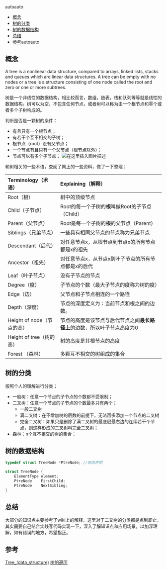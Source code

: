 ﻿<!-- TOC -->autoauto
- [概念](#概念)
- [树的分类](#树的分类)
- [树的数据结构](#树的数据结构)
- [总结](#总结)
- [参考](#参考)autoauto<!-- /TOC -->
## 概念

A tree is a nonlinear data structure, compared to arrays, linked lists, stacks and queues which are linear data structures. A tree can be empty with no nodes or a tree is a structure consisting of one node called the root and zero or one or more subtrees.

树是一个非线性的数据结构，相比较而言，数组，链表，栈和队列等等就是线性的数据结构。树可以为空，不包含任何节点，或者树可以称为由一个根节点和零个或者多个子树构成的。

判断是否是一颗树的条件：

- 有且只有一个根节点；
- 有若干个互不相交的子树；
- 根节点（root）没有父节点；
- 一个节点有且只有一个父节点（根节点除外）；
- 节点可以有多个子节点；
![在这里插入图片描述](https://img-blog.csdnimg.cn/20190713172556261.png?x-oss-process=image/watermark,type_ZmFuZ3poZW5naGVpdGk,shadow_10,text_aHR0cHM6Ly9ibG9nLmNzZG4ubmV0L3UwMTA2MzIxNjU=,size_16,color_FFFFFF,t_70)


和树相关的一些术语，查阅了网上的一些资料，做了一下整理；

| Terminology（术语）        | Explaining（解释）                                           |
| :-------------------------- | :------------------------------------------------------------ |
| Root（根）                 | 树中的顶级节点                                               |
| Child（子节点）            | Root的每一个子树的**根**叫做Root的子节点（Child）            |
| Parent（父节点）           | Root是每一个子树的**根**的父节点（Parent）                   |
| Siblings（兄弟节点）       | 一些具有相同父节点的节点称为兄弟节点                         |
| Descendant（后代）         |   对任意节点x，从根节点到节点x的所有节点都是x的祖先  |
| Ancestor（祖先）           |   对任意节点x，从节点x到叶子节点的所有节点都是x的后代                                 |
| Leaf（叶子节点）           | 没有子节点的节点                                             |
| Degree（度）               |   子节点的个数（最大子节点的度称为树的度）                                                           |
| Edge（边）                 | 父节点和子节点相连的一个路径                                 |
| Depth（深度）              | 节点的深度定义为：当前节点和根之间的边数。                   |
| Height of node（节点的高） | 节点的高度是该节点与后代节点之间**最长路径上**的边数，所以叶子节点高度为0 |
| Height of tree（树的高）   | 树的高度是其根节点的高度                                     |
| Forest （森林）                    | 多颗互不相交的树组成的集合                                                             |

## 树的分类
按照个人的理解进行分类；
- 一般树：任意一个节点的子节点的个数都不受限制；
- 二叉树：任意一个节点的子节点的个数最多只有两个；
	-	一般二叉树
	-	满二叉树：在不增加树的层数的前提下，无法再多添加一个节点的二叉树
	-	完全二叉树：如果只是删除了满二叉树的最底层最右边的连续若干个节点，则这样形成的二叉树叫完全二叉树；
- 森林：n个互不相交的树的集合；

## 树的数据结构
```c
typedef struct TreeNode *PtreNode; //前向声明

struct TreeNode {
    ElementType element;
    PtreNode	FirstChild;
    PtreNode	NextSibling;
}
```


## 总结
大部分的知识点主要参考了wiki上的解释，这里对于二叉树的分类都是点到即止，其实需要自己结合实践写代码实现一下，深入了解知识点和应用场景，以加深理解，如有错误的地方，希望指正。

## 参考
[Tree_(data_structure)](https://en.wikipedia.org/wiki/Tree_(data_structure))
[树的遍历](https://zh.wikipedia.org/wiki/%E6%A0%91%E7%9A%84%E9%81%8D%E5%8E%86)
